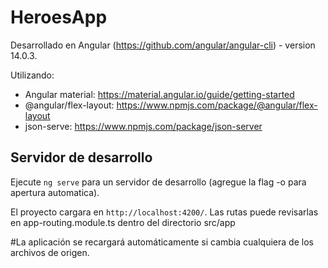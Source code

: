 # HeroesApp

Desarrollado en Angular (https://github.com/angular/angular-cli) - version 14.0.3.

Utilizando:
  - Angular material: https://material.angular.io/guide/getting-started
  - @angular/flex-layout: https://www.npmjs.com/package/@angular/flex-layout
  - json-serve: https://www.npmjs.com/package/json-server

## Servidor de desarrollo

Ejecute `ng serve` para un servidor de desarrollo (agregue la flag -o para apertura automatica). 

El proyecto cargara en `http://localhost:4200/`. Las rutas puede revisarlas en app-routing.module.ts dentro del directorio src/app

#La aplicación se recargará automáticamente si cambia cualquiera de los archivos de origen.
